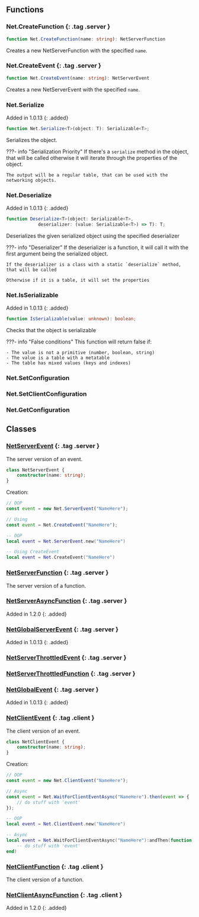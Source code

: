 ## Functions
### Net.CreateFunction {: .tag .server }

```ts
function Net.CreateFunction(name: string): NetServerFunction
```
Creates a new NetServerFunction with the specified `name`.

### Net.CreateEvent {: .tag .server }

```ts
function Net.CreateEvent(name: string): NetServerEvent
```
Creates a new NetServerEvent with the specified `name`.


### Net.Serialize
Added in 1.0.13
{: .added}

```ts
function Net.Serialize<T>(object: T): Serializable<T>;
```
Serializes the object.

???- info "Serialization Priority"
	If there's a `serialize` method in the object, that will be called
	otherwise it will iterate through the properties of the object.

	The output will be a regular table, that can be used with the networking objects.


### Net.Deserialize
Added in 1.0.13
{: .added}

```ts
function Deserialize<T>(object: Serializable<T>, 
			deserializer: (value: Serializable<T>) => T): T;
```
Deserializes the given serialized object using the specified deserializer

???- info "Deserializer"
	If the deserializer is a function, it will call it with the first argument being the serialized object.

	If the deserializer is a class with a static `deserialize` method, that will be called

	Otherwise if it is a table, it will set the properties

### Net.IsSerializable
Added in 1.0.13
{: .added}

```ts
function IsSerializable(value: unknown): boolean;
```
Checks that the object is serializable

???- info "False conditions"
	This function will return false if:
	
	- The value is not a primitive (number, boolean, string)
	- The value is a table with a metatable
	- The table has mixed values (keys and indexes)

### Net.SetConfiguration
### Net.SetClientConfiguration
### Net.GetConfiguration

## Classes

### [NetServerEvent](/class/NetServerEvent) {: .tag .server }
The server version of an event.

```ts
class NetServerEvent {
	constructor(name: string);
}
```

Creation:

```TypeScript tab=
// OOP
const event = new Net.ServerEvent("NameHere");

// Using
const event = Net.CreateEvent("NameHere");
```

```Lua tab=
-- OOP
local event = Net.ServerEvent.new("NameHere")

-- Using CreateEvent
local event = Net.CreateEvent("NameHere")
```

### [NetServerFunction](/class/NetServerFunction) {: .tag .server }
The server version of a function.

### [NetServerAsyncFunction](/class/NetServerAsyncFunction) {: .tag .server }
Added in 1.2.0
{: .added}

### [NetGlobalServerEvent](/class/NetGlobalServerEvent) {: .tag .server }
Added in 1.0.13
{: .added}

### [NetServerThrottledEvent](/class/NetServerThrottledEvent) {: .tag .server }

### [NetServerThrottledFunction](/class/NetServerThrottledFunction) {: .tag .server }

### [NetGlobalEvent](/class/NetGlobalEvent) {: .tag .server }
Added in 1.0.13
{: .added}


### [NetClientEvent](/class/NetClientEvent) {: .tag .client }
The client version of an event.

```ts
class NetClientEvent {
	constructor(name: string);
}
```

Creation:

```TypeScript tab=
// OOP
const event = new Net.ClientEvent("NameHere");

// Async
const event = Net.WaitForClientEventAsync("NameHere").then(event => {
	// do stuff with 'event'
});
```

```Lua tab=
-- OOP
local event = Net.ClientEvent.new("NameHere")

-- Async
local event = Net.WaitForClientEventAsync("NameHere"):andThen(function(event)
	-- do stuff with 'event'
end)
```

### [NetClientFunction](/class/NetClientFunction) {: .tag .client }
The client version of a function.

### [NetClientAsyncFunction](/class/NetClientAsyncFunction) {: .tag .client }
Added in 1.2.0
{: .added}